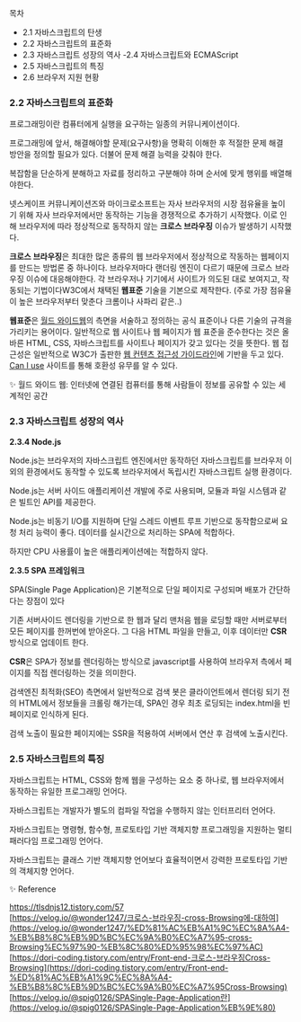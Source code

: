 목차

- 2.1 자바스크립트의 탄생
- 2.2 자바스크립트의 표준화
- 2.3 자바스크립트 성장의 역사
-2.4 자바스크립트와 ECMAScript
- 2.5 자바스크립트의 특징
- 2.6 브라우저 지원 현황

### 2.2 자바스크립트의 표준화

프로그래밍이란 컴퓨터에게 실행을 요구하는 일종의 커뮤니케이션이다.

프로그래밍에 앞서, 해결해야할 문제(요구사항)을 명확히 이해한 후 적절한 문제 해결 방안을 정의할 필요가 있다. 더불어 문제 해결 능력을 갖춰야  한다.

복잡함을 단순하게 분해하고 자료를 정리하고 구분해야 하며 순서에 맞게 행위를 배열해야한다.

넷스케이프 커뮤니케이션즈와 마이크로소프트는 자사 브라우저의 시장 점유율을 높이기 위해 자사 브라우저에서만 동작하는 기능을 경쟁적으로 추가하기 시작했다. 이로 인해 브라우저에 따라 정상적으로 동작하지 않는 **크로스 브라우징** 이슈가 발생하기 시작했다.

**크로스 브라우징**은 최대한 많은 종류의 웹 브라우저에서 정상적으로 작동하는 웹페이지를 만드는 방법론 중 하나이다. 브라우저마다 랜더링 엔진이 다르기 때문에 크로스 브라우징 이슈에 대응해야한다. 각 브라우저나 기기에서 사이트가 의도된 대로 보여지고, 작동되는 기법이다W3C에서 채택된 **웹표준** 기술을 기본으로 제작한다.
(주로 가장 점유율이 높은 브라우저부터 맞춘다 크롬이나 사파리 같은..)

**웹표준**은 [월드 와이드웹](https://ko.wikipedia.org/wiki/%EC%9B%94%EB%93%9C_%EC%99%80%EC%9D%B4%EB%93%9C_%EC%9B%B9)의 측면을 서술하고 정의하는 공식 표준이나 다른 기술의 규격을 가리키는 용어이다. 일반적으로 웹 사이트나 웹 페이지가 웹 표준을 준수한다는 것은 올바른 HTML, CSS, 자바스크립트를 사이트나 페이지가 갖고 있다는 것을 뜻한다.  웹 접근성은 일반적으로 W3C가 출판한 [웹 컨텐츠 접근성 가이드라인](https://ko.wikipedia.org/wiki/%EC%9B%B9_%EC%BD%98%ED%85%90%EC%B8%A0_%EC%A0%91%EA%B7%BC%EC%84%B1_%EA%B0%80%EC%9D%B4%EB%93%9C%EB%9D%BC%EC%9D%B8)에 기반을 두고 있다. [Can I use](https://caniuse.com/) 사이트를 통해 호환성 유무를 알 수 있다.

✨ 월드 와이드 웹: 인터넷에 연결된 컴퓨터를 통해 사람들이 정보를 공유할 수 있는 세계적인 공간

### 2.3 자바스크립트 성장의 역사

**2.3.4 Node.js**

Node.js는 브라우저의 자바스크립트 엔진에서만 동작하던 자바스크립트를 브라우저 이외의 환경에서도 동작할 수 있도록 브라우저에서 독립시킨 자바스크립트 실행 환경이다.

Node.js는 서버 사이드 애플리케이션 개발에 주로 사용되며, 모듈과 파일 시스템과 같은 빌트인 API를 제공한다.

Node.js는 비동기 I/O를 지원하며 단일 스레드 이벤트 루프 기반으로 동작함으로써 요청 처리 능력이 좋다. 데이터를 실시간으로 처리하는 SPA에 적합하다.

하지만 CPU 사용률이 높은 애플리케이션에는 적합하지 않다.

**2.3.5 SPA 프레임워크**

SPA(Single Page Application)은 기본적으로 단일 페이지로 구성되며 배포가 간단하다는 장점이 있다

기존 서버사이드 렌더링을 기반으로 한 웹과 달리 맨처음 웹을 로딩할 때만 서버로부터 모든 페이지를 한꺼번에 받아온다. 그 다음 HTML 파일을 만들고, 이후 데이터만 **CSR** 방식으로 업데이트 한다.

**CSR**은 SPA가 정보를 렌더링하는 방식으로 javascript를 사용하여 브라우저 측에서 페이지를 직접 렌더링하는 것을 의미한다.

검색엔진 최적화(SEO) 측면에서 일반적으로 검색 봇은 클라이언트에서 렌더링 되기 전의 HTML에서 정보들을 크롤링 해가는데,  SPA인 경우 최초 로딩되는 index.html을 빈 페이지로 인식하게 된다.

검색 노출이 필요한 페이지에는 SSR을 적용하여 서버에서 연산 후  검색에 노출시킨다.

### 2.5 자바스크립트의 특징

자바스크립트는 HTML, CSS와 함께 웹을 구성하는 요소 중 하나로, 웹 브라우저에서 동작하는 유일한 프로그래밍 언어다.

자바스크립트는 개발자가 별도의 컴파일 작업을 수행하지 않는 인터프리터 언어다.

자바스크립트는 명령형, 함수형, 프로토타입 기반 객체지향 프로그래밍을 지원하는 멀티 패러다임 프로그래밍 언어다.

자바스크립트는 클래스 기반 객체지향 언어보다 효율적이면서 강력한 프로토타입 기반의 객체지향 언어다.

✨ Reference

https://tlsdnjs12.tistory.com/57<br/>
[https://velog.io/@wonder1247/크로스-브라우징-cross-Browsing에-대하여](https://velog.io/@wonder1247/%ED%81%AC%EB%A1%9C%EC%8A%A4-%EB%B8%8C%EB%9D%BC%EC%9A%B0%EC%A7%95-cross-Browsing%EC%97%90-%EB%8C%80%ED%95%98%EC%97%AC)<br/>
[https://dori-coding.tistory.com/entry/Front-end-크로스-브라우징Cross-Browsing](https://dori-coding.tistory.com/entry/Front-end-%ED%81%AC%EB%A1%9C%EC%8A%A4-%EB%B8%8C%EB%9D%BC%EC%9A%B0%EC%A7%95Cross-Browsing)<br/>
[https://velog.io/@spig0126/SPASingle-Page-Application란](https://velog.io/@spig0126/SPASingle-Page-Application%EB%9E%80)
